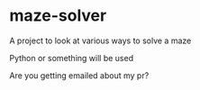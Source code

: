 # maze-solver
A project to look at various ways to solve a maze

Python or something will be used

Are you getting emailed about my pr?

